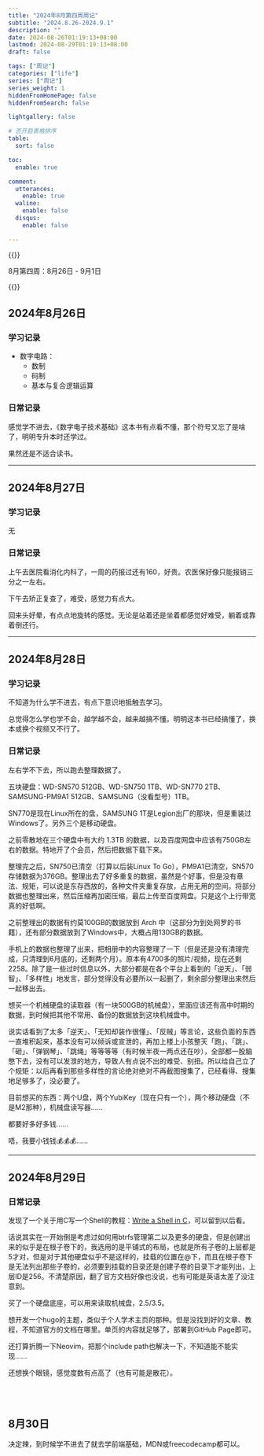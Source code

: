 ```yaml
---
title: "2024年8月第四周周记"
subtitle: "2024.8.26-2024.9.1"
description: ""
date: 2024-08-26T01:19:13+08:00
lastmod: 2024-08-29T01:19:13+08:00
draft: false

tags: ["周记"]
categories: ["life"]
series: ["周记"]
series_weight: 1
hiddenFromHomePage: false
hiddenFromSearch: false

lightgallery: false

# 否开启表格排序
table:
  sort: false

toc:
  enable: true

comment:
  utterances:
    enable: true
  waline:
    enable: false
  disqus:
    enable: false

---
```


{{<admonition info>}}



8月第四周：8月26日 - 9月1日



{{</admonition>}}

<!--more-->

## 2024年8月26日

### 学习记录

+ 数字电路：
    + 数制
    + 码制
    + 基本与复合逻辑运算



### 日常记录

感觉学不进去，《数字电子技术基础》这本书有点看不懂，那个符号又忘了是啥了，明明专升本时还学过。

果然还是不适合读书。



---



## 2024年8月27日

### 学习记录

无



### 日常记录

上午去医院看消化内科了，一周的药报过还有160，好贵。农医保好像只能报销三分之一左右。

下午去矫正复查了，难受，感觉力有点大。

回来头好晕，有点点地旋转的感觉。无论是站着还是坐着都感觉好难受，躺着或靠着倒还行。



---



## 2024年8月28日

### 学习记录

不知道为什么学不进去，有点下意识地抵触去学习。

总觉得怎么学也学不会，越学越不会，越来越搞不懂。明明这本书已经搞懂了，换本或换个视频又不行了。



### 日常记录

左右学不下去，所以跑去整理数据了。

五块硬盘：WD-SN570 512GB、WD-SN750 1TB、WD-SN770 2TB、SAMSUNG-PM9A1 512GB、SAMSUNG（没看型号）1TB。

SN770是现在Linux所在的盘，SAMSUNG 1T是Legion出厂的那块，但是重装过Windows了。另外三个是移动硬盘。

之前零散地在三个硬盘中有大约 1.3TB 的数据，以及百度网盘中应该有750GB左右的数据。特地开了个会员，然后把数据下载下来。

整理完之后，SN750已清空（打算以后装Linux To Go），PM9A1已清空，SN570存储数据为376GB。整理出去了好多重复的数据，虽然是个好事，但是没有章法、规矩，可以说是东存西放的，各种文件夹重复存放，占用无用的空间。将部分数据也整理出来，然后压缩再加密压缩，最后上传至百度网盘。只是这个上行带宽真的好低啊。

之前整理出的数据有约莫100GB的数据放到 Arch 中（这部分为到处网罗的书籍），还有部分数据放到了Windows中，大概占用130GB的数据。

手机上的数据也整理了出来，把相册中的内容整理了一下（但是还是没有清理完成，只清理到6月底的，还剩两个月）。原本有4700多的照片/视频，现在还剩2258。除了是一些过时信息以外，大部分都是在各个平台上看到的「逆天」、「弱智」、「多样性」地发言，部分觉得没有必要所以一起删了，剩余部分整理出来然后一起移出去。

想买一个机械硬盘的读取器（有一块500GB的机械盘），里面应该还有高中时期的数据，到时候把其他不常用、备份的数据放到这块机械盘中。

说实话看到了太多「逆天」、「无知却装作很懂」、「反贼」等言论，这些负面的东西一直堆积起来，基本没有可以倾诉或宣泄的，再加上楼上小孩整天「跑」、「跳」、「砸」、「弹钢琴」、「跳绳」等等等等（有时候半夜一两点还在吵），全部都一股脑憋下去，没有可以发泄的地方，导致人有点说不出的难受、别扭。所以给自己立了个规矩：以后再看到那些多样性的言论绝对绝对不再截图搜集了，已经看得、搜集地足够多了，没必要了。

目前想买的东西：两个U盘，两个YubiKey（现在只有一个），两个移动硬盘（不是M2那种），机械盘读写器……

都要好多好多钱……

唔，我要小钱钱💰💰💰……



---



## 2024年8月29日

### 日常记录

发现了一个关于用C写一个Shell的教程：[Write a Shell in C](https://brennan.io/2015/01/16/write-a-shell-in-c/)，可以留到以后看。

话说其实在一开始倒是考虑过如何用btrfs管理第二以及更多的硬盘，但是创建出来的似乎是在根子卷下的，我选用的是平铺式的布局，也就是所有子卷的上层都是5才对，但是对于其他硬盘似乎不是这样的，挂载的位置在@下，而且在根子卷下是无法列出那些子卷的，必须要到挂载的目录还是创建子卷的目录下才能列出，上层ID是256。不清楚原因，翻了官方文档好像也没说，也有可能是英语太差了没注意到。

买了一个硬盘底座，可以用来读取机械盘，2.5/3.5。

想开发一个hugo的主题，类似于个人学术主页的那种。但是没找到好的文章、教程，不知道官方的文档在哪里。单页的内容就足够了，部署到GitHub Page即可。

还打算折腾一下Neovim，把那个include path也解决一下，不知道能不能实现……

还想换个眼镜，感觉度数有点高了（也有可能是散花）。

<br>

<br>

## 8月30日

决定辣，到时候学不进去了就去学前端基础，MDN或freecodecamp都可以。
